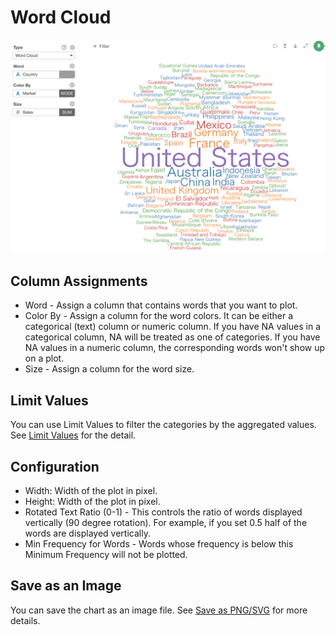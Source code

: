 # Word Cloud

![](images/wordcloud.png)

## Column Assignments

* Word - Assign a column that contains words that you want to plot. 
* Color By - Assign a column for the word colors. It can be either a categorical (text) column or numeric column. If you have NA values in a categorical column, NA will be treated as one of categories. If you have NA values in a numeric column, the corresponding words won't show up on a plot. 
* Size - Assign a column for the word size. 


## Limit Values

You can use Limit Values to filter the categories by the aggregated values. See [Limit Values](limit.md) for the detail.

## Configuration

* Width: Width of the plot in pixel.
* Height: Width of the plot in pixel.
* Rotated Text Ratio (0-1) - This controls the ratio of words displayed vertically (90 degree rotation). For example, if you set 0.5 half of the words are displayed vertically.
* Min Frequency for Words - Words whose frequency is below this Minimum Frequency will not be plotted.


## Save as an Image

You can save the chart as an image file. See [Save as PNG/SVG](save.md) for more details.
